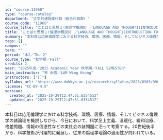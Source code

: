 ```yaml
---
id: "course:11960"
type: "course-catalog"
department: "全学共通授業科目（総合科目群）"
course_code: "11960"
course_title: "ことばと思想１(倫理学概説Ⅱ) ／LANGUAGE AND THOUGHT1(INTRODUCTION TO ETHICS II)"
title: "ことばと思想１(倫理学概説Ⅱ) ／LANGUAGE AND THOUGHT1(INTRODUCTION TO ETHICS II)"
summary: "本科目は応用倫理学における科学技術、環境、医療、情報、そしてビジネス倫理学の諸論理を概説しながら、今日において、科学至上主義、温暖化、緩和治療、格差問題、情報の信憑性などの実社会の諸問題に沿って考察する。20世紀後半から、科学技術が飛躍的に…"
tags: []
campus: ""
term: ""
period: "木2／Thu 2"
course_type: "秋学期／Fall"
credits: 2
year: "2025年度／2025 Academic Year 秋学期／FALL SEMESTER"
main_instructor: "林 永強／LAM Wing Keung"
instructors: ["[]"]
syllabus_url: "https://www.dokkyo.ac.jp/research/syllabus/2025/0903/0903_11960_ja_JP.html"
license: "CC-BY-4.0"
version:
  created_at: "2025-10-29T12:47:51.635451Z"
  updated_at: "2025-10-29T12:47:51.635451Z"
---
```

本科目は応用倫理学における科学技術、環境、医療、情報、そしてビジネス倫理学の諸論理を概説しながら、今日において、科学至上主義、温暖化、緩和治療、格差問題、情報の信憑性などの実社会の諸問題に沿って考察する。20世紀後半から、科学技術が飛躍的に発展し、従来の倫理学理論の適用性が問われている。

